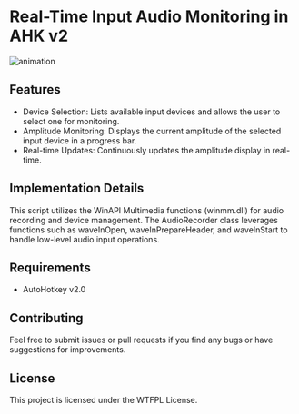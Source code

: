 # Real-Time Input Audio Monitoring in AHK v2 

![animation](https://github.com/balawi28/Real-Time-AHK-v2-Input-Audio-Monitoring/assets/41299807/bb0e7fd5-2120-4ae4-91ea-63c32b4c916c)

## Features
- Device Selection: Lists available input devices and allows the user to select one for monitoring.
- Amplitude Monitoring: Displays the current amplitude of the selected input device in a progress bar.
- Real-time Updates: Continuously updates the amplitude display in real-time.

## Implementation Details
This script utilizes the WinAPI Multimedia functions (winmm.dll) for audio recording and device management. The AudioRecorder class leverages functions such as waveInOpen, waveInPrepareHeader, and waveInStart to handle low-level audio input operations.

## Requirements
- AutoHotkey v2.0

## Contributing
Feel free to submit issues or pull requests if you find any bugs or have suggestions for improvements.

## License
This project is licensed under the WTFPL License.
